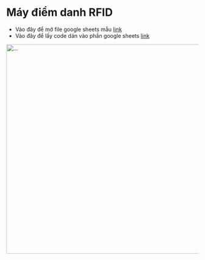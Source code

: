 # Máy điểm danh RFID
- Vào đây để mở file google sheets mẫu [link](https://docs.google.com/spreadsheets/d/1__qNZZlWE3E4Yx2spFL379JACvD8wWeSv2v4eRMGlH0/edit?usp=sharing)
- Vào đây để lấy code dán vào phần google sheets [link](Code.js)
  
<picture>
  <img src="https://github.com/HuuPhuoc2411/FFT-Project/blob/main/image/gio1.jpg" alt="..." width="550" />
</picture>

